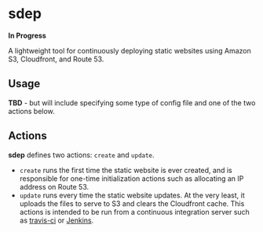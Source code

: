 # sdep

**In Progress**

A lightweight tool for continuously deploying static websites using Amazon S3,
Cloudfront, and Route 53.

## Usage

**TBD** - but will include specifying some type of config file and one of the two
actions below.

## Actions

**sdep** defines two actions: `create` and `update`.

- `create` runs the first time the static website is ever created, and is
  responsible for one-time initialization actions such as allocating an IP
  address on Route 53.
- `update` runs every time the static website updates. At the very least, it
  uploads the files to serve to S3 and clears the Cloudfront cache. This actions
  is intended to be run from a continuous integration server such as
  [travis-ci](https://travis-ci.org/) or [Jenkins](https://jenkins.io/).

